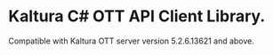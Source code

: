 # Kaltura C# OTT API Client Library.
Compatible with Kaltura OTT server version 5.2.6.13621 and above.
